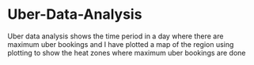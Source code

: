 # Uber-Data-Analysis
Uber data analysis shows the time period in a day where there are maximum uber bookings and I have plotted a map of the region using plotting to show the heat zones where maximum uber bookings are done
